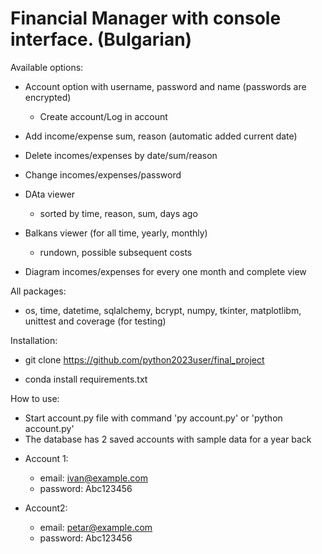 # Financial Manager with console interface. (Bulgarian)

Available options:

 * Account option with username, password and name (passwords are encrypted)
   - Create account/Log in account
  
 * Add income/expense sum, reason (automatic added current date)
  
 * Delete incomes/expenses by date/sum/reason
  
 * Change incomes/expenses/password
  
 * DAta viewer
   - sorted by time, reason, sum, days ago
  
 * Balkans viewer (for all time, yearly, monthly)
   - rundown, possible subsequent costs
  
 * Diagram incomes/expenses for every one month and complete view

All packages:
  - os, time, datetime, sqlalchemy, bcrypt, numpy, tkinter, matplotlibm, unittest and coverage (for testing)

Installation:
  - git clone https://github.com/python2023user/final_project

  - conda install requirements.txt

How to use:
  - Start account.py file with command 'py account.py' or 'python account.py'
  - The database has 2 saved accounts with sample data for a year back

* Account 1:
  - email: ivan@example.com
  - password: Abc123456
 
* Account2:
  - email: petar@example.com
  - password: Abc123456
 
